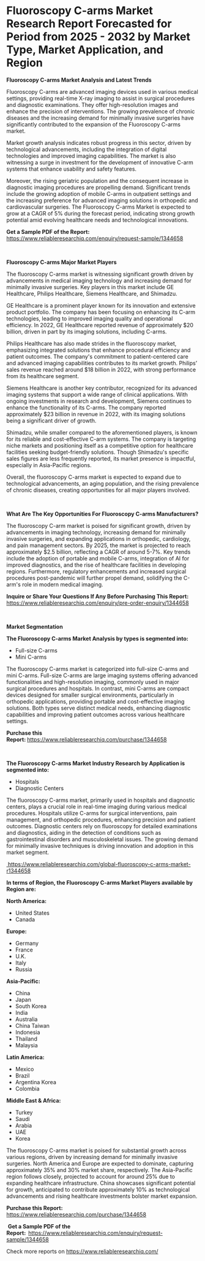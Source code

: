 <p><h1>Fluoroscopy C-arms Market Research Report Forecasted for Period from 2025 -  2032 by Market Type, Market Application, and Region</h1></p><p><strong>Fluoroscopy C-arms Market Analysis and Latest Trends</strong></p>
<p><p>Fluoroscopy C-arms are advanced imaging devices used in various medical settings, providing real-time X-ray imaging to assist in surgical procedures and diagnostic examinations. They offer high-resolution images and enhance the precision of interventions. The growing prevalence of chronic diseases and the increasing demand for minimally invasive surgeries have significantly contributed to the expansion of the Fluoroscopy C-arms market.</p><p>Market growth analysis indicates robust progress in this sector, driven by technological advancements, including the integration of digital technologies and improved imaging capabilities. The market is also witnessing a surge in investment for the development of innovative C-arm systems that enhance usability and safety features. </p><p>Moreover, the rising geriatric population and the consequent increase in diagnostic imaging procedures are propelling demand. Significant trends include the growing adoption of mobile C-arms in outpatient settings and the increasing preference for advanced imaging solutions in orthopedic and cardiovascular surgeries. The Fluoroscopy C-arms Market is expected to grow at a CAGR of 5% during the forecast period, indicating strong growth potential amid evolving healthcare needs and technological innovations.</p></p>
<p><strong>Get a Sample PDF of the Report:&nbsp;</strong> <a href="https://www.reliableresearchiq.com/enquiry/request-sample/1344658?utm_campaign=3180&utm_medium=2&utm_source=Github&utm_content=ia&utm_term=24032025&utm_id=fluoroscopy-c-arms">https://www.reliableresearchiq.com/enquiry/request-sample/1344658</a></p>
<p>&nbsp;</p>
<p><strong>Fluoroscopy C-arms Major Market Players</strong></p>
<p><p>The fluoroscopy C-arms market is witnessing significant growth driven by advancements in medical imaging technology and increasing demand for minimally invasive surgeries. Key players in this market include GE Healthcare, Philips Healthcare, Siemens Healthcare, and Shimadzu.</p><p>GE Healthcare is a prominent player known for its innovation and extensive product portfolio. The company has been focusing on enhancing its C-arm technologies, leading to improved imaging quality and operational efficiency. In 2022, GE Healthcare reported revenue of approximately $20 billion, driven in part by its imaging solutions, including C-arms.</p><p>Philips Healthcare has also made strides in the fluoroscopy market, emphasizing integrated solutions that enhance procedural efficiency and patient outcomes. The company's commitment to patient-centered care and advanced imaging capabilities contributes to its market growth. Philips’ sales revenue reached around $18 billion in 2022, with strong performance from its healthcare segment.</p><p>Siemens Healthcare is another key contributor, recognized for its advanced imaging systems that support a wide range of clinical applications. With ongoing investments in research and development, Siemens continues to enhance the functionality of its C-arms. The company reported approximately $23 billion in revenue in 2022, with its imaging solutions being a significant driver of growth.</p><p>Shimadzu, while smaller compared to the aforementioned players, is known for its reliable and cost-effective C-arm systems. The company is targeting niche markets and positioning itself as a competitive option for healthcare facilities seeking budget-friendly solutions. Though Shimadzu's specific sales figures are less frequently reported, its market presence is impactful, especially in Asia-Pacific regions.</p><p>Overall, the fluoroscopy C-arms market is expected to expand due to technological advancements, an aging population, and the rising prevalence of chronic diseases, creating opportunities for all major players involved.</p></p>
<p>&nbsp;</p>
<p><strong>What Are The Key Opportunities For Fluoroscopy C-arms Manufacturers?</strong></p>
<p><p>The fluoroscopy C-arm market is poised for significant growth, driven by advancements in imaging technology, increasing demand for minimally invasive surgeries, and expanding applications in orthopedic, cardiology, and pain management sectors. By 2025, the market is projected to reach approximately $2.5 billion, reflecting a CAGR of around 5-7%. Key trends include the adoption of portable and mobile C-arms, integration of AI for improved diagnostics, and the rise of healthcare facilities in developing regions. Furthermore, regulatory enhancements and increased surgical procedures post-pandemic will further propel demand, solidifying the C-arm's role in modern medical imaging.</p></p>
<p><strong>Inquire or Share Your Questions If Any Before Purchasing This Report:</strong> <a href="https://www.reliableresearchiq.com/enquiry/pre-order-enquiry/1344658?utm_campaign=3180&utm_medium=2&utm_source=Github&utm_content=ia&utm_term=24032025&utm_id=fluoroscopy-c-arms">https://www.reliableresearchiq.com/enquiry/pre-order-enquiry/1344658</a></p>
<p>&nbsp;</p>
<p><strong>Market Segmentation</strong></p>
<p><strong>The Fluoroscopy C-arms Market Analysis by types is segmented into:</strong></p>
<p><ul><li>Full-size C-arms</li><li>Mini C-arms</li></ul></p>
<p><p>The fluoroscopy C-arms market is categorized into full-size C-arms and mini C-arms. Full-size C-arms are large imaging systems offering advanced functionalities and high-resolution imaging, commonly used in major surgical procedures and hospitals. In contrast, mini C-arms are compact devices designed for smaller surgical environments, particularly in orthopedic applications, providing portable and cost-effective imaging solutions. Both types serve distinct medical needs, enhancing diagnostic capabilities and improving patient outcomes across various healthcare settings.</p></p>
<p><strong>Purchase this Report:&nbsp;</strong><a href="https://www.reliableresearchiq.com/purchase/1344658?utm_campaign=3180&utm_medium=2&utm_source=Github&utm_content=ia&utm_term=24032025&utm_id=fluoroscopy-c-arms">https://www.reliableresearchiq.com/purchase/1344658</a></p>
<p>&nbsp;</p>
<p><strong>The Fluoroscopy C-arms Market Industry Research by Application is segmented into:</strong></p>
<p><ul><li>Hospitals</li><li>Diagnostic Centers</li></ul></p>
<p><p>The fluoroscopy C-arms market, primarily used in hospitals and diagnostic centers, plays a crucial role in real-time imaging during various medical procedures. Hospitals utilize C-arms for surgical interventions, pain management, and orthopedic procedures, enhancing precision and patient outcomes. Diagnostic centers rely on fluoroscopy for detailed examinations and diagnostics, aiding in the detection of conditions such as gastrointestinal disorders and musculoskeletal issues. The growing demand for minimally invasive techniques is driving innovation and adoption in this market segment.</p></p>
<p><a href="https://www.reliableresearchiq.com/global-fluoroscopy-c-arms-market-r1344658?utm_campaign=3180&utm_medium=2&utm_source=Github&utm_content=ia&utm_term=24032025&utm_id=fluoroscopy-c-arms">&nbsp;https://www.reliableresearchiq.com/global-fluoroscopy-c-arms-market-r1344658</a></p>
<p><strong>In terms of Region, the Fluoroscopy C-arms Market Players available by Region are:</strong></p>
<p>
    <p> <strong> North America: </strong>
        <ul>
            <li>United States</li>
            <li>Canada</li>
        </ul>
        </p> 
    <p> <strong> Europe: </strong>
        <ul>
            <li>Germany</li>
            <li>France</li>
            <li>U.K.</li>
            <li>Italy</li>
            <li>Russia</li>
        </ul>
        </p> 
    <p> <strong> Asia-Pacific: </strong>
        <ul>
            <li>China</li>
            <li>Japan</li>
            <li>South Korea</li>
            <li>India</li>
            <li>Australia</li>
            <li>China Taiwan</li>
            <li>Indonesia</li>
            <li>Thailand</li>
            <li>Malaysia</li>
        </ul>
        </p> 
    <p> <strong> Latin America: </strong>
        <ul>
            <li>Mexico</li>
            <li>Brazil</li>
            <li>Argentina Korea</li>
            <li>Colombia</li>
        </ul>
        </p> 
    <p> <strong> Middle East & Africa: </strong>
        <ul>
            <li>Turkey</li>
            <li>Saudi</li>
            <li>Arabia</li>
            <li>UAE</li>
            <li>Korea</li>
        </ul>
    </p>
    </p>
<p><p>The fluoroscopy C-arms market is poised for substantial growth across various regions, driven by increasing demand for minimally invasive surgeries. North America and Europe are expected to dominate, capturing approximately 35% and 30% market share, respectively. The Asia-Pacific region follows closely, projected to account for around 25% due to expanding healthcare infrastructure. China showcases significant potential for growth, anticipated to contribute approximately 10% as technological advancements and rising healthcare investments bolster market expansion.</p></p>
<p><strong>Purchase this Report: </strong><a href="https://www.reliableresearchiq.com/purchase/1344658?utm_campaign=3180&utm_medium=2&utm_source=Github&utm_content=ia&utm_term=24032025&utm_id=fluoroscopy-c-arms">https://www.reliableresearchiq.com/purchase/1344658</a></p>
<p>&nbsp;<strong>Get a Sample PDF of the Report:&nbsp;&nbsp;</strong><a href="https://www.reliableresearchiq.com/enquiry/request-sample/1344658?utm_campaign=3180&utm_medium=2&utm_source=Github&utm_content=ia&utm_term=24032025&utm_id=fluoroscopy-c-arms">https://www.reliableresearchiq.com/enquiry/request-sample/1344658</a></p>
<p><strong></strong></p>
<p>Check more reports on <a href="https://www.reliableresearchiq.com/?utm_campaign=3180&utm_medium=2&utm_source=Github&utm_content=ia&utm_term=24032025&utm_id=fluoroscopy-c-arms">https://www.reliableresearchiq.com/</a></p>
